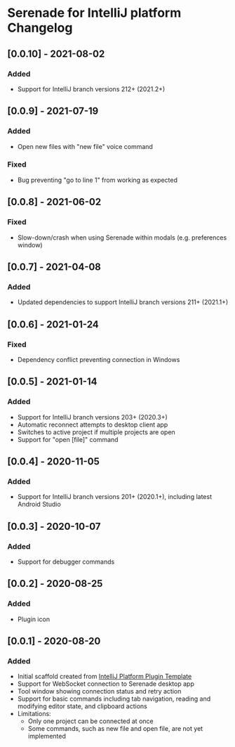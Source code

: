 <!-- Keep a Changelog guide -> https://keepachangelog.com -->

# Serenade for IntelliJ platform Changelog

## [0.0.10] - 2021-08-02

### Added

- Support for IntelliJ branch versions 212+ (2021.2+)

## [0.0.9] - 2021-07-19

### Added

- Open new files with "new file" voice command

### Fixed

- Bug preventing "go to line 1" from working as expected

## [0.0.8] - 2021-06-02

### Fixed

- Slow-down/crash when using Serenade within modals (e.g. preferences window)

## [0.0.7] - 2021-04-08

### Added

- Updated dependencies to support IntelliJ branch versions 211+ (2021.1+)

## [0.0.6] - 2021-01-24

### Fixed

- Dependency conflict preventing connection in Windows

## [0.0.5] - 2021-01-14

### Added

- Support for IntelliJ branch versions 203+ (2020.3+)
- Automatic reconnect attempts to desktop client app
- Switches to active project if multiple projects are open
- Support for "open [file]" command

## [0.0.4] - 2020-11-05

### Added

- Support for IntelliJ branch versions 201+ (2020.1+), including latest Android Studio

## [0.0.3] - 2020-10-07

### Added

- Support for debugger commands

## [0.0.2] - 2020-08-25

### Added

- Plugin icon

## [0.0.1] - 2020-08-20

### Added

- Initial scaffold created from [IntelliJ Platform Plugin Template](https://github.com/JetBrains/intellij-platform-plugin-template)
- Support for WebSocket connection to Serenade desktop app
- Tool window showing connection status and retry action
- Support for basic commands including tab navigation, reading and modifying editor state, and clipboard actions
- Limitations:
  - Only one project can be connected at once
  - Some commands, such as new file and open file, are not yet implemented
